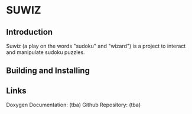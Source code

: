 # SUWIZ

## Introduction

Suwiz (a play on the words "sudoku" and "wizard") is a project to interact and manipulate sudoku puzzles.

## Building and Installing



## Links

Doxygen Documentation: (tba)
Github Repository: (tba)